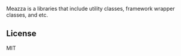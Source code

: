 Meazza is a libraries that include utility classes, framework wrapper classes, and etc.

## License

MIT